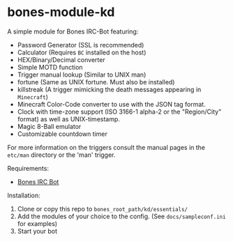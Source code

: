 bones-module-kd
===============

A simple module for Bones IRC-Bot featuring:
- Password Generator (SSL is recommended)
- Calculator (Requires `BC` installed on the host)
- HEX/Binary/Decimal converter
- Simple MOTD function
- Trigger manual lookup (Similar to UNIX man)
- fortune (Same as UNIX fortune. Must also be installed)
- killstreak (A trigger mimicking the death messages appearing in `Minecraft`)
- Minecraft Color-Code converter to use with the JSON tag format.
- Clock with time-zone support (ISO 3166-1 alpha-2 or the "Region/City" format) as well as UNIX-timestamp.
- Magic 8-Ball emulator
- Customizable countdown timer

For more information on the triggers consult the manual pages in the `etc/man` directory or the 'man' trigger.

Requirements:
- [Bones IRC Bot][bones]

Installation:
 1. Clone or copy this repo to `bones_root_path/kd/essentials/`
 2. Add the modules of your choice to the config. (See `docs/sampleconf.ini` for examples)
 3. Start your bot

[bones]: https://github.com/404d/Bones-IRCBot
